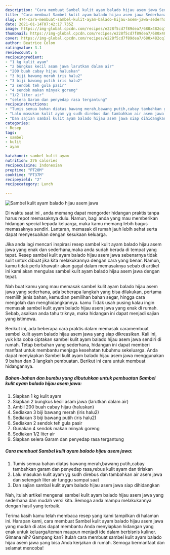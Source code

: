 ```yaml
---
description: "Cara membuat Sambel kulit ayam balado hijau asem jawa Sederhana dan Mudah Dibuat"
title: "Cara membuat Sambel kulit ayam balado hijau asem jawa Sederhana dan Mudah Dibuat"
slug: 474-cara-membuat-sambel-kulit-ayam-balado-hijau-asem-jawa-sederhana-dan-mudah-dibuat
date: 2021-01-14T07:42:17.735Z
image: https://img-global.cpcdn.com/recipes/e228f5cd7f89dea7/680x482cq70/sambel-kulit-ayam-balado-hijau-asem-jawa-foto-resep-utama.jpg
thumbnail: https://img-global.cpcdn.com/recipes/e228f5cd7f89dea7/680x482cq70/sambel-kulit-ayam-balado-hijau-asem-jawa-foto-resep-utama.jpg
cover: https://img-global.cpcdn.com/recipes/e228f5cd7f89dea7/680x482cq70/sambel-kulit-ayam-balado-hijau-asem-jawa-foto-resep-utama.jpg
author: Beatrice Colon
ratingvalue: 3.1
reviewcount: 6
recipeingredient:
- "1 kg kulit ayam"
- "2 bungkus kecil asam jawa larutkan dalam air"
- "200 buah cabay hijau haluskan"
- "3 biji bawang merah iris halu2"
- "3 biji bawang putih iris halu2"
- "2 sendok teh gula pasir"
- "4 sendok makan minyak goreng"
- "1/2 liter air"
- "selera Garam dan penyedap rasa tergantung"
recipeinstructions:
- "Tumis semua bahan diatas bawang merah,bawang putih,cabay tambahkan garam dan penyedap rasa,rebus kulit ayam dan tiriskan"
- "Lalu masukan kulit ayam yg sudh direbus dan tambahkan air asem jawa dan setengah liter air tunggu sampai saat"
- "Dan sajian sambal kulit ayam balado hijau asem jawa siap dihidangkan"
categories:
- Resep
tags:
- sambel
- kulit
- ayam

katakunci: sambel kulit ayam 
nutrition: 276 calories
recipecuisine: Indonesian
preptime: "PT20M"
cooktime: "PT37M"
recipeyield: "2"
recipecategory: Lunch

---
```



![Sambel kulit ayam balado hijau asem jawa](https://img-global.cpcdn.com/recipes/e228f5cd7f89dea7/680x482cq70/sambel-kulit-ayam-balado-hijau-asem-jawa-foto-resep-utama.jpg)

Di waktu  saat ini , anda memang dapat mengorder hidangan praktis tanpa harus repot memasaknya dulu. Namun, bagi anda yang mau memberikan hidangan special kepada keluarga, maka kamu memang lebih bagus memasaknya sendiri. Lantaran, memasak di rumah jauh lebih sehat serta dapat menyesuaikan dengan kesukaan keluarga.

Jika anda lagi mencari inspirasi resep sambel kulit ayam balado hijau asem jawa yang enak dan sederhana,maka anda sudah berada di tempat yang tepat. Resep sambel kulit ayam balado hijau asem jawa  sebenarnya tidak sulit untuk dibuat jika kita melakukannya dengan cara yang benar. Namun, kamu tidak perlu khawatir akan gagal dalam memasaknya 
sebab di artikel ini kami akan mengulas sambel kulit ayam balado hijau asem jawa dengan tepat.  



Nah buat kamu yang mau memasak sambel kulit ayam balado hijau asem jawa yang sederhana, ada beberapa langkah yang bisa dilakukan, pertama memilih jenis bahan, kemudian pemilihan bahan segar, hingga cara mengolah dan menghidangkannya. kamu Tidak usah pusing kalau ingin memasak sambel kulit ayam balado hijau asem jawa yang enak di rumah. Sebab, asalkan anda  tahu triknya, maka hidangan ini dapat menjadi sajian yang istimewa.

Berikut ini, ada beberapa cara praktis  dalam memasak caramembuat sambel kulit ayam balado hijau asem jawa yang siap dikreasikan. Kali ini, yuk kita coba ciptakan sambel kulit ayam balado hijau asem jawa sendiri di rumah. Tetap berbahan yang sederhana, hidangan ini dapat memberi manfaat untuk membantu menjaga kesehatan tubuhmu sekeluarga. Anda dapat menyiapkan Sambel kulit ayam balado hijau asem jawa menggunakan 9 bahan dan 3 langkah pembuatan. Berikut ini cara untuk membuat hidangannya.

<!--inarticleads1-->

##### Bahan-bahan dan bumbu yang dibutuhkan untuk pembuatan Sambel kulit ayam balado hijau asem jawa:

1. Siapkan 1 kg kulit ayam
1. Siapkan 2 bungkus kecil asam jawa (larutkan dalam air)
1. Ambil 200 buah cabay hijau (haluskan)
1. Sediakan 3 biji bawang merah (iris halu2)
1. Sediakan 3 biji bawang putih (iris halu2)
1. Sediakan 2 sendok teh gula pasir
1. Gunakan 4 sendok makan minyak goreng
1. Sediakan 1/2 liter air
1. Siapkan selera Garam dan penyedap rasa tergantung




<!--inarticleads2-->

##### Cara membuat Sambel kulit ayam balado hijau asem jawa:

1. Tumis semua bahan diatas bawang merah,bawang putih,cabay tambahkan garam dan penyedap rasa,rebus kulit ayam dan tiriskan
1. Lalu masukan kulit ayam yg sudh direbus dan tambahkan air asem jawa dan setengah liter air tunggu sampai saat
1. Dan sajian sambal kulit ayam balado hijau asem jawa siap dihidangkan




Nah, itulah artikel mengenai  sambel kulit ayam balado hijau asem jawa  yang sederhana dan mudah versi kita. Semoga anda mampu melakukannya dengan hasil yang terbaik. 

Terima kasih kamu telah membaca resep yang kami tampilkan di halaman ini. Harapan kami, cara membuat  Sambel kulit ayam balado hijau asem jawa yang mudah di atas dapat membantu Anda menyiapkan hidangan yang enak untuk keluarga/teman maupun menjadi ide dalam berbisnis kuliner. Gimana nih? Gampang kan? Itulah cara membuat sambel kulit ayam balado hijau asem jawa yang bisa Anda kerjakan di rumah. Semoga bermanfaat dan selamat mencoba!

